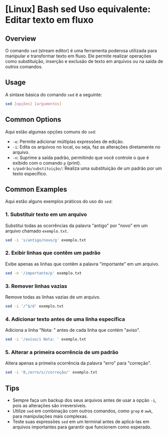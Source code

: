 # [Linux] Bash sed Uso equivalente: Editar texto em fluxo

## Overview
O comando `sed` (stream editor) é uma ferramenta poderosa utilizada para manipular e transformar texto em fluxo. Ele permite realizar operações como substituição, inserção e exclusão de texto em arquivos ou na saída de outros comandos.

## Usage
A sintaxe básica do comando `sed` é a seguinte:

```bash
sed [opções] [argumentos]
```

## Common Options
Aqui estão algumas opções comuns do `sed`:

- `-e`: Permite adicionar múltiplas expressões de edição.
- `-i`: Edita os arquivos no local, ou seja, faz as alterações diretamente no arquivo.
- `-n`: Suprime a saída padrão, permitindo que você controle o que é exibido com o comando `p` (print).
- `s/padrão/substituição/`: Realiza uma substituição de um padrão por um texto específico.

## Common Examples
Aqui estão alguns exemplos práticos do uso do `sed`:

### 1. Substituir texto em um arquivo
Substitui todas as ocorrências da palavra "antigo" por "novo" em um arquivo chamado `exemplo.txt`.

```bash
sed -i 's/antigo/novo/g' exemplo.txt
```

### 2. Exibir linhas que contêm um padrão
Exibe apenas as linhas que contêm a palavra "importante" em um arquivo.

```bash
sed -n '/importante/p' exemplo.txt
```

### 3. Remover linhas vazias
Remove todas as linhas vazias de um arquivo.

```bash
sed -i '/^$/d' exemplo.txt
```

### 4. Adicionar texto antes de uma linha específica
Adiciona a linha "Nota: " antes de cada linha que contém "aviso".

```bash
sed -i '/aviso/i Nota: ' exemplo.txt
```

### 5. Alterar a primeira ocorrência de um padrão
Altera apenas a primeira ocorrência da palavra "erro" para "correção".

```bash
sed -i '0,/erro/s//correção/' exemplo.txt
```

## Tips
- Sempre faça um backup dos seus arquivos antes de usar a opção `-i`, pois as alterações são irreversíveis.
- Utilize `sed` em combinação com outros comandos, como `grep` e `awk`, para manipulações mais complexas.
- Teste suas expressões `sed` em um terminal antes de aplicá-las em arquivos importantes para garantir que funcionem como esperado.